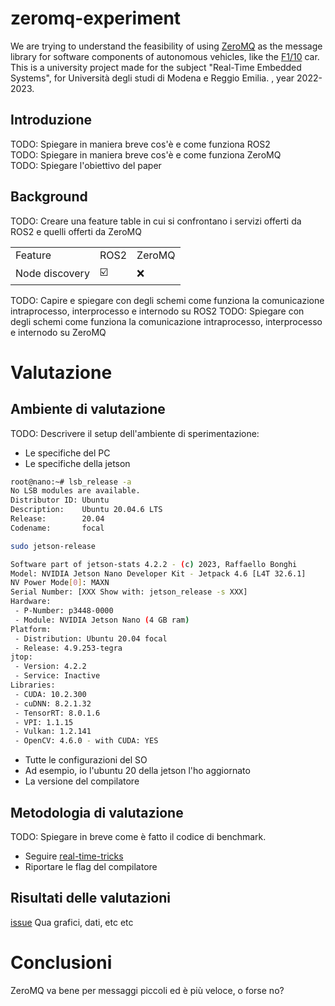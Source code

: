 # zeromq-experiment
We are trying to understand the feasibility of using 
[ZeroMQ](https://zeromq.org/) 
as the message library for software components of autonomous vehicles, like the
[F1/10](https://f1tenth.org/) car.  
This is a university project made for the subject "Real-Time Embedded Systems", for Università degli studi di Modena e Reggio Emilia. , year 2022-2023.

## Introduzione
TODO: Spiegare in maniera breve cos'è e come funziona ROS2  
TODO: Spiegare in maniera breve cos'è e come funziona ZeroMQ  
TODO: Spiegare l'obiettivo del paper

## Background
TODO: Creare una feature table in cui si confrontano i servizi offerti da ROS2 e quelli offerti da ZeroMQ  

||||
|---|---|---|
|Feature|ROS2|ZeroMQ|
|Node discovery|☑️|❌|

TODO: Capire e spiegare con degli schemi come funziona la comunicazione intraprocesso, interprocesso e internodo su ROS2
TODO: Spiegare con degli schemi come funziona la comunicazione intraprocesso, interprocesso e internodo su ZeroMQ
# Valutazione
## Ambiente di valutazione
TODO: Descrivere il setup dell'ambiente di sperimentazione:
- Le specifiche del PC
- Le specifiche della jetson
```sh
root@nano:~# lsb_release -a
No LSB modules are available.
Distributor ID: Ubuntu
Description:    Ubuntu 20.04.6 LTS
Release:        20.04
Codename:       focal

sudo jetson-release

Software part of jetson-stats 4.2.2 - (c) 2023, Raffaello Bonghi
Model: NVIDIA Jetson Nano Developer Kit - Jetpack 4.6 [L4T 32.6.1]
NV Power Mode[0]: MAXN
Serial Number: [XXX Show with: jetson_release -s XXX]
Hardware:
 - P-Number: p3448-0000
 - Module: NVIDIA Jetson Nano (4 GB ram)
Platform:
 - Distribution: Ubuntu 20.04 focal
 - Release: 4.9.253-tegra
jtop:
 - Version: 4.2.2
 - Service: Inactive
Libraries:
 - CUDA: 10.2.300
 - cuDNN: 8.2.1.32
 - TensorRT: 8.0.1.6
 - VPI: 1.1.15
 - Vulkan: 1.2.141
 - OpenCV: 4.6.0 - with CUDA: YES
```
- Tutte le configurazioni del SO
- Ad esempio, io l'ubuntu 20 della jetson l'ho aggiornato
- La versione del compilatore
## Metodologia di valutazione
TODO: Spiegare in breve come è fatto il codice di benchmark.
- Seguire [real-time-tricks](docs/real-time-tricks.md)
- Riportare le flag del compilatore
## Risultati delle valutazioni
[issue](https://github.com/ElDavoo/zeromq-experiment/issues/1)
Qua grafici, dati, etc etc

# Conclusioni
ZeroMQ va bene per messaggi piccoli ed è più veloce, o forse no? 
